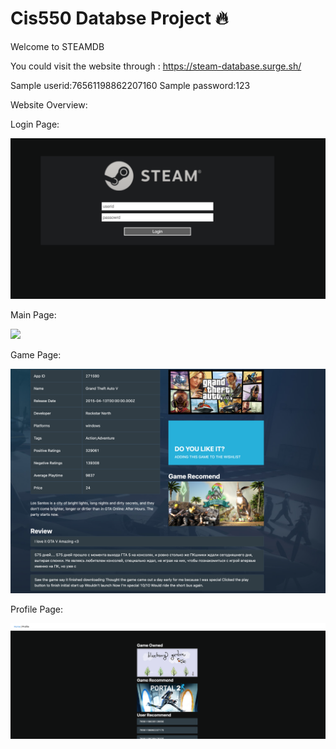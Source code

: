 # Cis550 Databse Project :fire:

Welcome to STEAMDB

You could visit the website through : https://steam-database.surge.sh/

Sample userid:76561198862207160
Sample password:123

Website Overview:

Login Page:
<div>
<img src="/image/loginpage.png">
</div>

Main Page:
<div>
<img src="/image/mainpage.png">
</div>

Game Page:
<div>
<img src="/image/gamepage.png">
</div>

Profile Page:
<div>
<img src="/image/profilepage.png">
</div>


